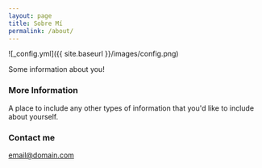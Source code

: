```yaml
---
layout: page
title: Sobre Mí
permalink: /about/
---
```


![_config.yml]({{ site.baseurl }}/images/config.png)

Some information about you!

### More Information

A place to include any other types of information that you'd like to include about yourself.

### Contact me

[email@domain.com](mailto:email@domain.com)
